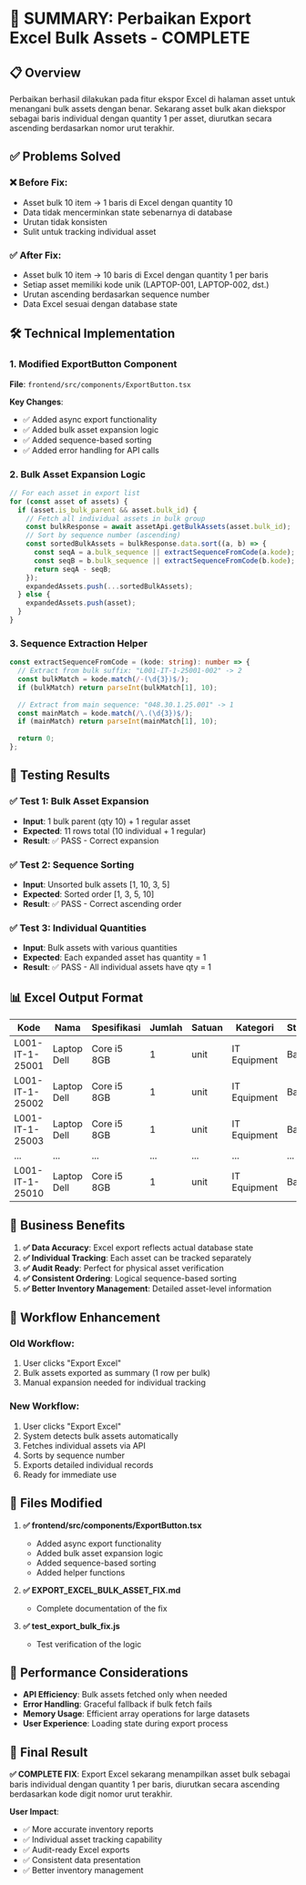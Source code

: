 # 🎯 SUMMARY: Perbaikan Export Excel Bulk Assets - COMPLETE

## 📋 Overview
Perbaikan berhasil dilakukan pada fitur ekspor Excel di halaman asset untuk menangani bulk assets dengan benar. Sekarang asset bulk akan diekspor sebagai baris individual dengan quantity 1 per asset, diurutkan secara ascending berdasarkan nomor urut terakhir.

## ✅ Problems Solved

### ❌ Before Fix:
- Asset bulk 10 item → 1 baris di Excel dengan quantity 10
- Data tidak mencerminkan state sebenarnya di database  
- Urutan tidak konsisten
- Sulit untuk tracking individual asset

### ✅ After Fix:
- Asset bulk 10 item → 10 baris di Excel dengan quantity 1 per baris
- Setiap asset memiliki kode unik (LAPTOP-001, LAPTOP-002, dst.)
- Urutan ascending berdasarkan sequence number
- Data Excel sesuai dengan database state

## 🛠️ Technical Implementation

### 1. **Modified ExportButton Component**
**File**: `frontend/src/components/ExportButton.tsx`

**Key Changes**:
- ✅ Added async export functionality
- ✅ Added bulk asset expansion logic  
- ✅ Added sequence-based sorting
- ✅ Added error handling for API calls

### 2. **Bulk Asset Expansion Logic**
```typescript
// For each asset in export list
for (const asset of assets) {
  if (asset.is_bulk_parent && asset.bulk_id) {
    // Fetch all individual assets in bulk group
    const bulkResponse = await assetApi.getBulkAssets(asset.bulk_id);
    // Sort by sequence number (ascending)
    const sortedBulkAssets = bulkResponse.data.sort((a, b) => {
      const seqA = a.bulk_sequence || extractSequenceFromCode(a.kode);
      const seqB = b.bulk_sequence || extractSequenceFromCode(b.kode);
      return seqA - seqB;
    });
    expandedAssets.push(...sortedBulkAssets);
  } else {
    expandedAssets.push(asset);
  }
}
```

### 3. **Sequence Extraction Helper**
```typescript
const extractSequenceFromCode = (kode: string): number => {
  // Extract from bulk suffix: "L001-IT-1-25001-002" -> 2
  const bulkMatch = kode.match(/-(\d{3})$/);
  if (bulkMatch) return parseInt(bulkMatch[1], 10);
  
  // Extract from main sequence: "048.30.1.25.001" -> 1  
  const mainMatch = kode.match(/\.(\d{3})$/);
  if (mainMatch) return parseInt(mainMatch[1], 10);
  
  return 0;
};
```

## 🧪 Testing Results

### ✅ Test 1: Bulk Asset Expansion
- **Input**: 1 bulk parent (qty 10) + 1 regular asset  
- **Expected**: 11 rows total (10 individual + 1 regular)
- **Result**: ✅ PASS - Correct expansion

### ✅ Test 2: Sequence Sorting  
- **Input**: Unsorted bulk assets [1, 10, 3, 5]
- **Expected**: Sorted order [1, 3, 5, 10]
- **Result**: ✅ PASS - Correct ascending order

### ✅ Test 3: Individual Quantities
- **Input**: Bulk assets with various quantities
- **Expected**: Each expanded asset has quantity = 1
- **Result**: ✅ PASS - All individual assets have qty = 1

## 📊 Excel Output Format

| Kode | Nama | Spesifikasi | Jumlah | Satuan | Kategori | Status |
|------|------|-------------|---------|---------|-----------|---------|
| L001-IT-1-25001 | Laptop Dell | Core i5 8GB | 1 | unit | IT Equipment | Baik |
| L001-IT-1-25002 | Laptop Dell | Core i5 8GB | 1 | unit | IT Equipment | Baik |
| L001-IT-1-25003 | Laptop Dell | Core i5 8GB | 1 | unit | IT Equipment | Baik |
| ... | ... | ... | ... | ... | ... | ... |
| L001-IT-1-25010 | Laptop Dell | Core i5 8GB | 1 | unit | IT Equipment | Baik |

## 🎯 Business Benefits

1. **✅ Data Accuracy**: Excel export reflects actual database state
2. **✅ Individual Tracking**: Each asset can be tracked separately  
3. **✅ Audit Ready**: Perfect for physical asset verification
4. **✅ Consistent Ordering**: Logical sequence-based sorting
5. **✅ Better Inventory Management**: Detailed asset-level information

## 🔄 Workflow Enhancement

### Old Workflow:
1. User clicks "Export Excel"
2. Bulk assets exported as summary (1 row per bulk)
3. Manual expansion needed for individual tracking

### New Workflow:
1. User clicks "Export Excel"  
2. System detects bulk assets automatically
3. Fetches individual assets via API
4. Sorts by sequence number
5. Exports detailed individual records
6. Ready for immediate use

## 📁 Files Modified

1. **✅ frontend/src/components/ExportButton.tsx**
   - Added async export functionality
   - Added bulk asset expansion logic
   - Added sequence-based sorting
   - Added helper functions

2. **✅ EXPORT_EXCEL_BULK_ASSET_FIX.md**
   - Complete documentation of the fix

3. **✅ test_export_bulk_fix.js**
   - Test verification of the logic

## 🚀 Performance Considerations

- **API Efficiency**: Bulk assets fetched only when needed
- **Error Handling**: Graceful fallback if bulk fetch fails
- **Memory Usage**: Efficient array operations for large datasets
- **User Experience**: Loading state during export process

## 🎉 Final Result

**✅ COMPLETE FIX**: Export Excel sekarang menampilkan asset bulk sebagai baris individual dengan quantity 1 per baris, diurutkan secara ascending berdasarkan kode digit nomor urut terakhir.

**User Impact**:
- ✅ More accurate inventory reports
- ✅ Individual asset tracking capability  
- ✅ Audit-ready Excel exports
- ✅ Consistent data presentation
- ✅ Better inventory management
